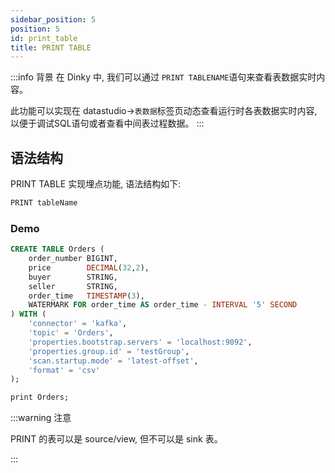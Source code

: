 ```yaml
---
sidebar_position: 5
position: 5
id: print_table
title: PRINT TABLE
---
```


:::info 背景
在 Dinky 中, 我们可以通过 `PRINT TABLENAME`语句来查看表数据实时内容。

此功能可以实现在 datastudio->`表数据`标签页动态查看运行时各表数据实时内容, 以便于调试SQL语句或者查看中间表过程数据。
:::

## 语法结构
PRINT TABLE 实现埋点功能, 语法结构如下:
```sql
PRINT tableName
```

### Demo

```sql
CREATE TABLE Orders (
    order_number BIGINT,
    price        DECIMAL(32,2),
    buyer        STRING,
    seller       STRING,
    order_time   TIMESTAMP(3),
    WATERMARK FOR order_time AS order_time - INTERVAL '5' SECOND
) WITH (
    'connector' = 'kafka',
    'topic' = 'Orders',
    'properties.bootstrap.servers' = 'localhost:9092',
    'properties.group.id' = 'testGroup',
    'scan.startup.mode' = 'latest-offset',
    'format' = 'csv'
);

print Orders;
```
:::warning 注意

PRINT 的表可以是 source/view, 但不可以是 sink 表。

:::
